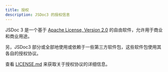 ```yaml
---
title: 授权
description: JSDoc3 的授权信息
---
```


JSDoc 3 是一个基于 [Apache License, Version 2.0][apache-license] 的自由软件，允许用于商业和商业用途。

另，JSDoc3 部分或全部地使用或依赖于一些第三方软件包，这些软件包使用其各自的授权协议。

查看 [LICENSE.md][jsdoc-license] 来获取关于授权协议的详细信息。

[apache-license]: http://www.apache.org/licenses/LICENSE-2.0
[jsdoc-license]: https://github.com/jsdoc3/jsdoc/blob/master/LICENSE.md
